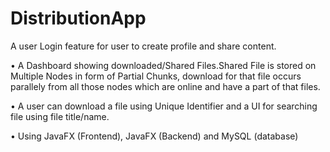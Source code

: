 # DistributionApp
A user Login feature for user to create profile and share content.

• A Dashboard showing downloaded/Shared Files.Shared File is stored on Multiple Nodes in form of Partial Chunks, download
for that file occurs parallely from all those nodes which are online and have a part of that files.

• A user can download a file using Unique Identifier and a UI for searching file using file title/name.

• Using JavaFX (Frontend), JavaFX (Backend) and MySQL (database)
